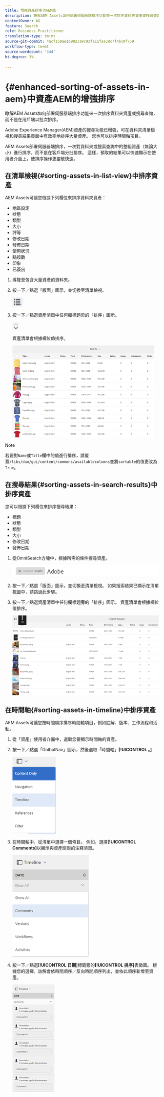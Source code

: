 ```yaml
---
title: 增強資產排序功AEM能
description: 瞭解AEM Assets如何部署伺服器端排序功能來一次排序資料夾資產或搜尋查詢，而不是在用戶端以批次排序。
contentOwner: AG
feature: Search
role: Business Practitioner
translation-type: tm+mt
source-git-commit: 4acf159ae1b9923a9c93fa15faa38c7f4bc9f759
workflow-type: tm+mt
source-wordcount: '444'
ht-degree: 3%

---
```



# {#enhanced-sorting-of-assets-in-aem}中資產AEM的增強排序

瞭解AEM Assets如何部署伺服器端排序功能來一次排序資料夾資產或搜尋查詢，而不是在用戶端以批次排序。

Adobe Experience Manager(AEM)資產的搜尋功能已增強，可在資料夾清單檢視和搜尋結果頁面中有效率地排序大量資產。 您也可以排序時間軸項目。

AEM Assets部署伺服器端排序，一次對資料夾或搜索查詢中的整組資產（無論大小）進行排序，而不是在客戶端分批排序。 這樣，預取的結果可以快速顯示在使用者介面上，使排序操作更靈敏快速。

## 在清單檢視{#sorting-assets-in-list-view}中排序資產

AEM Assets可讓您根據下列欄位來排序資料夾資產：

* 地區設定
* 狀態
* 類型
* 大小
* 評等
* 修改日期
* 發佈日期
* 使用狀況
* 點按數
* 印象
* 已簽出

1. 導覽至包含大量資產的資料夾。
1. 按一下／點選「版面」圖示，並切換至清單檢視。

   ![chlimage_1-394](assets/chlimage_1-394.png)

1. 按一下／點選資產清單中任何欄標題旁的「排序」圖示。

   ![chlimage_1-395](assets/chlimage_1-395.png)

   資產清單會根據欄位值排序。

   ![chlimage_1-396](assets/chlimage_1-396.png)

>[!NOTE]
>
>若要對`Name`或`Title`欄中的值進行排序，請覆蓋`/libs/dam/gui/content/commons/availablecolumns`並將`sortable`的值更改為`True`。

## 在搜尋結果{#sorting-assets-in-search-results}中排序資產

您可以根據下列欄位來排序搜尋結果：

* 標題
* 狀態
* 類型
* 大小
* 修改日期
* 發佈日期

1. 從OmniSearch方塊中，根據所需的條件搜尋資產。

   ![chlimage_1-397](assets/chlimage_1-397.png)

1. 按一下／點選「版面」圖示，並切換至清單檢視。 如果搜索結果已顯示在清單視圖中，請跳過此步驟。
1. 按一下／點選資產清單中任何欄標題旁的「排序」圖示。 資產清單會根據欄位值排序。

   ![chlimage_1-398](assets/chlimage_1-398.png)

## 在時間軸{#sorting-assets-in-timeline}中排序資產

AEM Assets可讓您按時間順序排序時間軸項目，例如註解、版本、工作流程和活動。

1. 從「資產」使用者介面中，選取您要顯示時間軸的資產。
1. 按一下／點選「GolbalNav」圖示，然後選取「時間軸」**[!UICONTROL 。]**

   ![chlimage_1-399](assets/chlimage_1-399.png)

1. 在時間軸中，從清單中選擇一個條目。 例如，選擇&#x200B;**[!UICONTROL Comments]**&#x200B;以顯示與資產關聯的注釋清單。

   ![chlimage_1-400](assets/chlimage_1-400.png)

1. 按一下／點選&#x200B;**[!UICONTROL 日期]**&#x200B;標籤旁的&#x200B;**[!UICONTROL 排序]**&#x200B;表徵圖。 根據您的選擇，註解會依時間順序／反向時間順序列出，並依此順序新增至資產。

   ![chlimage_1-481](assets/chlimage_1-401.png)

